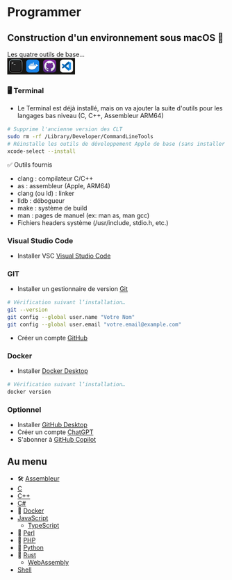 # Programmer

## Construction d'un environnement sous macOS 🍎
Les quatre outils de base...  
![Icons](icons.png)

### 🖥️ Terminal
- Le Terminal est déjà installé, mais on va ajouter la suite d'outils pour les langages bas niveau (C, C++, Assembleur ARM64)
```bash
# Supprime l'ancienne version des CLT
sudo rm -rf /Library/Developer/CommandLineTools
# Réinstalle les outils de développement Apple de base (sans installer Xcode complet)
xcode-select --install
```
✅ Outils fournis
- clang : compilateur C/C++
- as : assembleur (Apple, ARM64)
- clang (ou ld) : linker
- lldb : débogueur
- make : système de build
- man : pages de manuel (ex: man as, man gcc)
- Fichiers headers système (/usr/include, stdio.h, etc.)

### Visual Studio Code
- Installer VSC [Visual Studio Code](https://code.visualstudio.com/download)

### GIT
- Installer un gestionnaire de version [Git](https://git-scm.com/download) 
```bash
# Vérification suivant l’installation…
git --version
git config --global user.name "Votre Nom"
git config --global user.email "votre.email@example.com"
```
- Créer un compte [GitHub](https://github.com/)

### Docker
- Installer [Docker Desktop](https://docs.docker.com/desktop/setup/install/mac-install/)
```bash
# Vérification suivant l’installation…
docker version
``` 

### Optionnel
  - Installer [GitHub Desktop](https://desktop.github.com/)
  - Créer un compte [ChatGPT](https://chat.openai.com/)
  - S'abonner à [GitHub Copilot](https://github.com/features/copilot/plans)

## Au menu
- 🛠️ [Assembleur](/assembleur/)
- [C](/c/)
- [C++](/cpp/)
- [C#](/csharp/)
- 🐳 [Docker](/docker/)
- [JavaScript](/javascript/)
  - [TypeScript](/javascript/typescript/)
- 🐫 [Perl](/perl/)
- 🐘 [PHP](/php/)
- 🐍 [Python](/python/)
- 🦀 [Rust](/rust/)
  - [WebAssembly](/rust/webassembly/)
- [Shell](/shell/)
